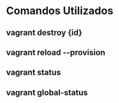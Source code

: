 # Comandos Utilizados

## vagrant destroy {id}
## vagrant reload --provision
## vagrant status
## vagrant global-status 
